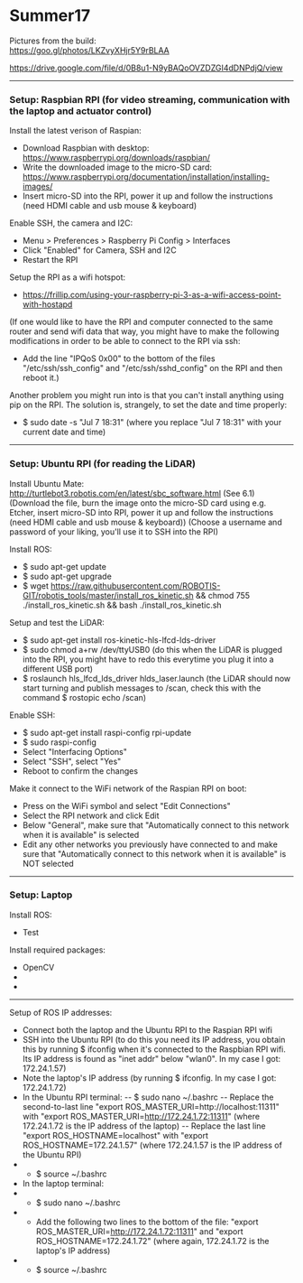 # Summer17

Pictures from the build:  
https://goo.gl/photos/LKZvyXHjr5Y9rBLAA

https://drive.google.com/file/d/0B8u1-N9yBAQoOVZDZGI4dDNPdjQ/view

******

### Setup: Raspbian RPI (for video streaming, communication with the laptop and actuator control)

Install the latest verison of Raspian:
- Download Raspbian with desktop: https://www.raspberrypi.org/downloads/raspbian/
- Write the downloaded image to the micro-SD card: https://www.raspberrypi.org/documentation/installation/installing-images/
- Insert micro-SD into the RPI, power it up and follow the instructions (need HDMI cable and usb mouse & keyboard)

Enable SSH, the camera and I2C:
- Menu > Preferences > Raspberry Pi Config > Interfaces
- Click "Enabled" for Camera, SSH and I2C
- Restart the RPI

Setup the RPI as a wifi hotspot:
- https://frillip.com/using-your-raspberry-pi-3-as-a-wifi-access-point-with-hostapd

(If one would like to have the RPI and computer connected to the same router and send wifi data that way, you might have to make the following modifications in order to be able to connect to the RPI via ssh:  
- Add the line "IPQoS 0x00" to the bottom of the files "/etc/ssh/ssh_config" and "/etc/ssh/sshd_config" on the RPI and then reboot it.)

Another problem you might run into is that you can't install anything using pip on the RPI. The solution is, strangely, to set the date and time properly:  
- $ sudo date -s "Jul 7 18:31" (where you replace "Jul 7 18:31" with your current date and time)

*****

### Setup: Ubuntu RPI (for reading the LiDAR)

Install Ubuntu Mate:  
http://turtlebot3.robotis.com/en/latest/sbc_software.html (See 6.1) (Download the file, burn the image onto the micro-SD card using e.g. Etcher, insert micro-SD into RPI, power it up and follow the instructions (need HDMI cable and usb mouse & keyboard)) (Choose a username and password of your liking, you'll use it to SSH into the RPI)

Install ROS:
- $ sudo apt-get update
- $ sudo apt-get upgrade
- $ wget https://raw.githubusercontent.com/ROBOTIS-GIT/robotis_tools/master/install_ros_kinetic.sh && chmod 755 ./install_ros_kinetic.sh && bash ./install_ros_kinetic.sh

Setup and test the LiDAR:
- $ sudo apt-get install ros-kinetic-hls-lfcd-lds-driver
- $ sudo chmod a+rw /dev/ttyUSB0 (do this when the LiDAR is plugged into the RPI, you might have to redo this everytime you plug it into a different USB port)
- $ roslaunch hls_lfcd_lds_driver hlds_laser.launch (the LiDAR should now start turning and publish messages to /scan, check this with the command $ rostopic echo /scan)

Enable SSH:
- $ sudo apt-get install raspi-config rpi-update
- $ sudo raspi-config
- Select "Interfacing Options"
- Select "SSH", select "Yes"
- Reboot to confirm the changes

Make it connect to the WiFi network of the Raspian RPI on boot:  
- Press on the WiFi symbol and select "Edit Connections"
- Select the RPI network and click Edit
- Below "General", make sure that "Automatically connect to this network when it is available" is selected
- Edit any other networks you previously have connected to and make sure that "Automatically connect to this network when it is available" is NOT selected

*****

### Setup: Laptop

Install ROS:
- Test

Install required packages:
- OpenCV
- 
- 

****

Setup of ROS IP addresses:
- Connect both the laptop and the Ubuntu RPI to the Raspian RPI wifi
- SSH into the Ubuntu RPI (to do this you need its IP address, you obtain this by running $ ifconfig when it's connected to the Raspbian RPI wifi. Its  IP address is found as "inet addr" below "wlan0". In my case I got: 172.24.1.57)
- Note the laptop's IP address (by running $ ifconfig. In my case I got: 172.24.1.72) 
- In the Ubuntu RPI terminal:
-- $ sudo nano ~/.bashrc
-- Replace the second-to-last line "export ROS_MASTER_URI=http://localhost:11311" with "export ROS_MASTER_URI=http://172.24.1.72:11311" (where 172.24.1.72 is the IP address of the laptop)
-- Replace the last line "export ROS_HOSTNAME=localhost" with "export ROS_HOSTNAME=172.24.1.57" (where 172.24.1.57 is the IP address of the Ubuntu RPI)
- - $ source ~/.bashrc
- In the laptop terminal:
- - $ sudo nano ~/.bashrc
- - Add the following two lines to the bottom of the file: "export ROS_MASTER_URI=http://172.24.1.72:11311" and "export ROS_HOSTNAME=172.24.1.72" (where again, 172.24.1.72 is the laptop's IP address)
- - $ source ~/.bashrc

